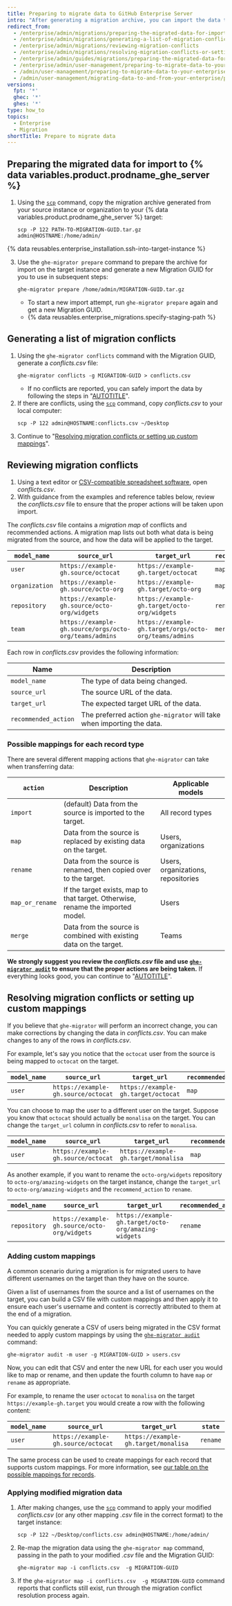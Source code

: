 ```yaml
---
title: Preparing to migrate data to GitHub Enterprise Server
intro: "After generating a migration archive, you can import the data to your target {% data variables.product.prodname_ghe_server %} instance. You'll be able to review changes for potential conflicts before permanently applying the changes to your target instance."
redirect_from:
  - /enterprise/admin/migrations/preparing-the-migrated-data-for-import-to-github-enterprise-server
  - /enterprise/admin/migrations/generating-a-list-of-migration-conflicts
  - /enterprise/admin/migrations/reviewing-migration-conflicts
  - /enterprise/admin/migrations/resolving-migration-conflicts-or-setting-up-custom-mappings
  - /enterprise/admin/guides/migrations/preparing-the-migrated-data-for-import-to-github-enterprise
  - /enterprise/admin/user-management/preparing-to-migrate-data-to-your-enterprise
  - /admin/user-management/preparing-to-migrate-data-to-your-enterprise
  - /admin/user-management/migrating-data-to-and-from-your-enterprise/preparing-to-migrate-data-to-your-enterprise
versions:
  fpt: '*'
  ghec: '*'
  ghes: '*'
type: how_to
topics:
  - Enterprise
  - Migration
shortTitle: Prepare to migrate data
---
```


## Preparing the migrated data for import to {% data variables.product.prodname_ghe_server %}

1. Using the [`scp`](https://acloudguru.com/blog/engineering/ssh-and-scp-howto-tips-tricks#scp) command, copy the migration archive generated from your source instance or organization to your {% data variables.product.prodname_ghe_server %} target:

    ```shell
    scp -P 122 PATH-TO-MIGRATION-GUID.tar.gz admin@HOSTNAME:/home/admin/
    ```

{% data reusables.enterprise_installation.ssh-into-target-instance %}

3. Use the `ghe-migrator prepare` command to prepare the archive for import on the target instance and generate a new Migration GUID for you to use in subsequent steps:

    ```shell
    ghe-migrator prepare /home/admin/MIGRATION-GUID.tar.gz
    ```

    - To start a new import attempt, run `ghe-migrator prepare` again and get a new Migration GUID.
    - {% data reusables.enterprise_migrations.specify-staging-path %}

## Generating a list of migration conflicts

1. Using the `ghe-migrator conflicts` command with the Migration GUID, generate a _conflicts.csv_ file:
    ```shell
    ghe-migrator conflicts -g MIGRATION-GUID > conflicts.csv
    ```
    - If no conflicts are reported, you can safely import the data by following the steps in "[AUTOTITLE](/migrations/using-ghe-migrator/migrating-data-to-github-enterprise-server)".
2. If there are conflicts, using the [`scp`](https://acloudguru.com/blog/engineering/ssh-and-scp-howto-tips-tricks#scp) command, copy _conflicts.csv_ to your local computer:
   ```shell
   scp -P 122 admin@HOSTNAME:conflicts.csv ~/Desktop
   ```
3. Continue to "[Resolving migration conflicts or setting up custom mappings](#resolving-migration-conflicts-or-setting-up-custom-mappings)".

## Reviewing migration conflicts

1. Using a text editor or [CSV-compatible spreadsheet software](https://en.wikipedia.org/wiki/Comma-separated_values#Application_support), open _conflicts.csv_.
2. With guidance from the examples and reference tables below, review the _conflicts.csv_ file to ensure that the proper actions will be taken upon import.

The _conflicts.csv_ file contains a _migration map_ of conflicts and recommended actions. A migration map lists out both what data is being migrated from the source, and how the data will be applied to the target.

| `model_name`   | `source_url`   | `target_url` | `recommended_action` |
|--------------|--------------|------------|--------------------|
| `user`         | `https://example-gh.source/octocat` | `https://example-gh.target/octocat` | `map` |
| `organization` | `https://example-gh.source/octo-org` | `https://example-gh.target/octo-org` | `map` |
| `repository`   | `https://example-gh.source/octo-org/widgets` | `https://example-gh.target/octo-org/widgets` | `rename` |
| `team`         | `https://example-gh.source/orgs/octo-org/teams/admins` | `https://example-gh.target/orgs/octo-org/teams/admins` | `merge` |

Each row in _conflicts.csv_ provides the following information:

|    Name      | Description   |
|--------------|---------------|
| `model_name` | The type of data being changed. |
| `source_url` | The source URL of the data. |
| `target_url` | The expected target URL of the data.  |
| `recommended_action` | The preferred action `ghe-migrator` will take when importing the data.  |

### Possible mappings for each record type

There are several different mapping actions that `ghe-migrator` can take when transferring data:

| `action`      | Description | Applicable models |
|------------------------|-------------|-------------------|
| `import`      | (default) Data from the source is imported to the target. | All record types
| `map`         | Data from the source is replaced by existing data on the target. | Users, organizations
| `rename`      | Data from the source is renamed, then copied over to the target. | Users, organizations, repositories
| `map_or_rename` | If the target exists, map to that target. Otherwise, rename the imported model. | Users
| `merge`       | Data from the source is combined with existing data on the target. | Teams

**We strongly suggest you review the _conflicts.csv_ file and use [`ghe-migrator audit`](/migrations/using-ghe-migrator/migrating-data-to-github-enterprise-server) to ensure that the proper actions are being taken.** If everything looks good, you can continue to "[AUTOTITLE](/migrations/using-ghe-migrator/migrating-data-to-github-enterprise-server)".

## Resolving migration conflicts or setting up custom mappings

If you believe that `ghe-migrator` will perform an incorrect change, you can make corrections by changing the data in _conflicts.csv_. You can make changes to any of the rows in _conflicts.csv_.

For example, let's say you notice that the `octocat` user from the source is being mapped to `octocat` on the target.

| `model_name`   | `source_url`   | `target_url` | `recommended_action` |
|--------------|--------------|------------|--------------------|
| `user`         | `https://example-gh.source/octocat` | `https://example-gh.target/octocat` | `map`

You can choose to map the user to a different user on the target. Suppose you know that `octocat` should actually be `monalisa` on the target. You can change the `target_url` column in _conflicts.csv_ to refer to `monalisa`.

| `model_name`   | `source_url`   | `target_url` | `recommended_action` |
|--------------|--------------|------------|--------------------|
| `user`         | `https://example-gh.source/octocat` | `https://example-gh.target/monalisa` | `map`

As another example, if you want to rename the `octo-org/widgets` repository to `octo-org/amazing-widgets` on the target instance, change the `target_url` to `octo-org/amazing-widgets` and the `recommend_action` to `rename`.

| `model_name`   | `source_url`   | `target_url` | `recommended_action` |
|--------------|--------------|------------|--------------------|
| `repository`   | `https://example-gh.source/octo-org/widgets` | `https://example-gh.target/octo-org/amazing-widgets` | `rename`   |

### Adding custom mappings

A common scenario during a migration is for migrated users to have different usernames on the target than they have on the source.

Given a list of usernames from the source and a list of usernames on the target, you can build a CSV file with custom mappings and then apply it to ensure each user's username and content is correctly attributed to them at the end of a migration.

You can quickly generate a CSV of users being migrated in the CSV format needed to apply custom mappings by using the [`ghe-migrator audit`](/migrations/using-ghe-migrator/migrating-data-to-github-enterprise-server) command:

```shell
ghe-migrator audit -m user -g MIGRATION-GUID > users.csv
```

Now, you can edit that CSV and enter the new URL for each user you would like to map or rename, and then update the fourth column to have `map` or `rename` as appropriate.

For example, to rename the user `octocat` to `monalisa` on the target `https://example-gh.target` you would create a row with the following content:

| `model_name`   | `source_url`   | `target_url` | `state` |
|--------------|--------------|------------|--------------------|
| `user`         | `https://example-gh.source/octocat` | `https://example-gh.target/monalisa` | `rename`

The same process can be used to create mappings for each record that supports custom mappings. For more information, see [our table on the possible mappings for records](/migrations/using-ghe-migrator/preparing-to-migrate-data-to-github-enterprise-server#possible-mappings-for-each-record-type).

### Applying modified migration data

1. After making changes, use the [`scp`](https://acloudguru.com/blog/engineering/ssh-and-scp-howto-tips-tricks#scp) command to apply your modified _conflicts.csv_ (or any other mapping _.csv_ file in the correct format) to the target instance:

    ```shell
    scp -P 122 ~/Desktop/conflicts.csv admin@HOSTNAME:/home/admin/
    ```

2. Re-map the migration data using the `ghe-migrator map` command, passing in the path to your modified _.csv_ file and the Migration GUID:

    ```shell
    ghe-migrator map -i conflicts.csv  -g MIGRATION-GUID
    ```

3. If the `ghe-migrator map -i conflicts.csv  -g MIGRATION-GUID` command reports that conflicts still exist, run through the migration conflict resolution process again.
